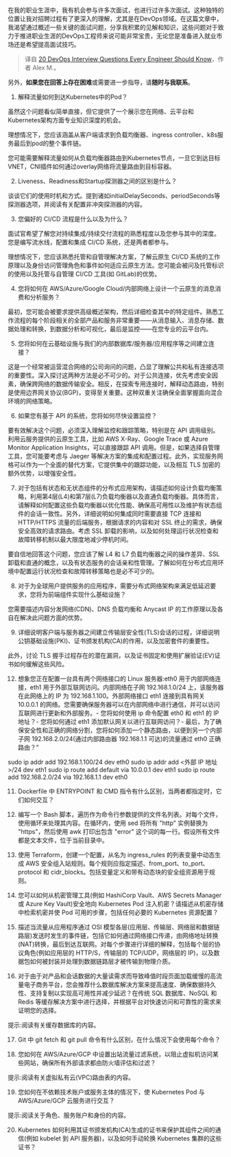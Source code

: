 <!--
title: 工程师必须知道的20个DevOps面试题
cover: ./cover.png
-->

在我的职业生涯中，我有机会参与许多次面试，也进行过许多次面试。这种独特的位置让我对招聘过程有了更深入的理解，尤其是在DevOps领域。在这篇文章中，我渴望通过概述一些关键的面试问题，分享我积累的见解和知识，这些问题对于致力于推进职业生涯的DevOps工程师来说可能非常宝贵，无论您是准备进入就业市场还是希望提高面试技巧。

> 译自 [20 DevOps Interview Questions Every Engineer Should Know](https://www.linkedin.com/pulse/20-devops-interview-questions-every-engineer-should-know-alex-muradov-wtome/)，作者 Alex M.。

另外，**如果您在回答上存在困难**或需要进一步指导，请**随时与我联系**。

1. 解释流量如何到达Kubernetes中的Pod？

虽然这个问题看似简单直接，但它提供了一个展示您在网络、云平台和Kubernetes架构方面专业知识深度的机会。

理想情况下，您应该涵盖从客户端请求到负载均衡器、ingress controller、k8s服务最后到pod的整个事件链。

您可能需要解释流量如何从负载均衡器路由到Kubernetes节点，一旦它到达目标VNET，CNI插件如何通过overlay网络将流量路由到目标容器。

2. Liveness、Readiness和Startup探测器之间的区别是什么？

谈谈它们的使用时机和方式。提到诸如initialDelaySeconds、periodSeconds等探测器选项，并阅读有关配置非冲突探测器的内容。

3. 您偏好的 CI/CD 流程是什么以及为什么？

面试官希望了解您对持续集成/持续交付流程的熟悉程度以及您参与其中的深度。您是编写流水线，配置和集成 CI/CD 系统，还是两者都参与。

理想情况下，您应该熟悉托管和自管理解决方案，了解云原生 CI/CD 系统的工作原理以及身份访问管理角色和事件如何适应云原生方法。您可能会被问及托管标识的使用以及托管与自管理 CI/CD 工具(如 GitLab)的优势。 

4. 您将如何在 AWS/Azure/Google Cloud/内部网络上设计一个云原生的消息消费和分析服务？

最初，您可能会被要求提供高级概述架构，然后详细检查其中的特定组件。熟悉工作流程的每个阶段相关的全部产品和服务非常重要——从消息输入、消息存储、数据处理和转换，到数据分析和可视化，最后是监控——在您专业的云平台内。

5. 您将如何在云基础设施与我们的内部数据库/服务器/应用程序等之间建立连接？

这是一个经常被运营混合网络的公司询问的问题，凸显了理解公共和私有连接选项的重要性。深入探讨这两种方法是必不可少的。对于公共连接，优先考虑安全因素，确保跨网络的数据传输安全。相反，在探索专用连接时，解释动态路由，特别是使用边界网关协议(BGP)，变得至关重要。这种双重关注确保全面掌握面向混合环境的网络策略。

6. 如果您有基于 API 的系统，您将如何尽快设置监控？

要有效解决这个问题，必须深入理解监控和跟踪策略，特别是在 API 调用级别。利用云服务提供的云原生工具，比如 AWS X-Ray、Google Trace 或 Azure Monitor Application Insights，可以直接跟踪 API 调用。但是，如果选择自管理工具，您可能要考虑与 Jaeger 等解决方案的集成和配置过程。此外，实现服务网格可以作为一个全面的替代方案，它提供集中的跟踪功能，以及相互 TLS 加密的额外优势，以增强安全性。

7. 对于包括有状态和无状态组件的分布式应用架构，请描述如何设计负载均衡策略，利用第4层(L4)和第7层(L7)负载均衡器以及直通负载均衡器。具体而言，请解释如何配置这些负载均衡器以优化性能、确保高可用性以及维护有状态组件的会话一致性。另外，详细说明如何集成同时需要直接 TCP 连接和 HTTP/HTTPS 流量的后端服务，根据请求的内容和对 SSL 终止的需求，确保安全高效的请求路由。考虑 SSL 卸载的影响，以及如何处理运行状况检查和故障转移机制以最大限度地减少停机时间。

要自信地回答这个问题，您应该了解 L4 和 L7 负载均衡器之间的操作差异、SSL 卸载和直通的概念，以及有状态服务的会话亲和性管理。了解如何在分布式应用环境中配置运行状况检查和故障转移策略也是必不可少的。

8. 对于为全球用户提供服务的应用程序，需要分布式网络架构来满足低延迟要求，您将为前端组件实现什么基础设施？

您需要描述内容分发网络(CDN)、DNS 负载均衡和 Anycast IP 的工作原理以及各自在解决此问题方面的优势。

9. 详细说明客户端与服务器之间建立传输层安全性(TLS)会话的过程，详细说明公钥基础设施(PKI)、证书颁发机构(CA)的作用，以及加密套件的重要性。

此外，讨论 TLS 握手过程存在的潜在漏洞，以及证书固定和使用扩展验证(EV)证书如何缓解这些风险。

12. 想象您正在配置一台具有两个网络接口的 Linux 服务器:eth0 用于内部网络连接，eth1 用于外部互联网访问。内部网络在子网 192.168.1.0/24 上，该服务器在此网络上的 IP 为 192.168.1.100。外部网络接口 eth1 连接到具有网关 10.0.0.1 的网络。您需要确保服务器可以在内部网络中进行通信，并可以访问互联网进行更新和外部服务。- 您将如何使用 ip 命令配置 eth0 和 eth1 的 IP 地址？- 您将如何通过 eth1 添加默认网关以进行互联网访问？- 最后，为了确保安全性和正确的网络分割，您将如何添加一个静态路由，以便到另一个内部子网 192.168.2.0/24(通过内部路由器 192.168.1.1 可达)的流量通过 eth0 正确路由？"

sudo ip addr add 192.168.1.100/24 dev eth0
sudo ip addr add <外部 IP 地址>/24 dev eth1 
sudo ip route add default via 10.0.0.1 dev eth1
sudo ip route add 192.168.2.0/24 via 192.168.1.1 dev eth0


11. Dockerfile 中 ENTRYPOINT 和 CMD 指令有什么区别，当两者都指定时，它们如何交互？

12. 编写一个 Bash 脚本，遍历作为命令行参数提供的文件名列表。对每个文件，使用循环来处理其内容。在循环内，使用 sed 将所有 "http" 实例替换为 "https"，然后使用 awk 打印出包含 "error" 这个词的每一行。假设所有文件都是文本文件，位于当前目录中。

13. 使用 Terraform，创建一个配置，从名为 ingress_rules 的列表变量中动态生成 AWS 安全组入站规则。每个规则应指定描述、from_port、to_port、protocol 和 cidr_blocks。包括变量定义和带有动态块的安全组资源用于规则。

14. 您可以如何从机密管理工具(例如 HashiCorp Vault、AWS Secrets Manager 或 Azure Key Vault)安全地向 Kubernetes Pod 注入机密？请描述从机密存储中检索机密并使 Pod 可用的步骤，包括任何必要的 Kubernetes 资源配置？



15. 描述当流量从应用程序通过 OSI 模型各层(应用层、传输层、网络层和数据链路层)发送时发生的事件链，包括它如何通过网络接口传递，由网络地址转换(NAT)转换，最后到达互联网。对每个步骤进行详细的解释，包括每个层的协议角色(例如应用层的 HTTP/S，传输层的 TCP/UDP，网络层的 IP)，以及数据包如何被封装并处理到数据链路层才被传输到物理介质。

16. 对于由于对产品和会话数据的大量读需求而导致峰值时段页面加载缓慢的高流量电子商务平台，您会推荐什么数据库解决方案来提高速度、确保数据持久性、支持复制以实现高可用性并减少延迟？在传统 SQL 数据库、NoSQL 和 Redis 等缓存解决方案中进行选择，并根据平台对快速访问和可靠性的需求来证明您的选择。

提示:阅读有关缓存数据库的内容。

17. Git 中 git fetch 和 git pull 命令有什么区别，在什么情况下会使用每个命令？

18. 您如何在 AWS/Azure/GCP 中设置出站流量过滤系统，以阻止虚拟机访问某些网站，确保所有外部请求都由防火墙评估和过滤？

提示:阅读有关虚拟私有云(VPC)路由表的内容。



19. 您如何在不依赖技术账户或服务主体的情况下，使 Kubernetes Pod 与 AWS/Azure/GCP 云服务进行交互？

提示:阅读关于角色、服务账户和身份的内容。

20. Kubernetes 如何利用其证书颁发机构(CA)生成的证书来保护其组件之间的通信(例如 kubelet 到 API 服务器)，以及如何手动轮换 Kubernetes 集群的这些证书？

